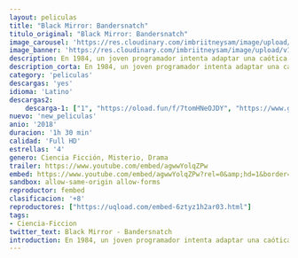 ```yaml
---
layout: peliculas
title: "Black Mirror: Bandersnatch"
titulo_original: "Black Mirror: Bandersnatch"
image_carousel: 'https://res.cloudinary.com/imbriitneysam/image/upload/v1546301131/black-poster-min.jpg'
image_banner: 'https://res.cloudinary.com/imbriitneysam/image/upload/v1546301132/black-banner-min.jpg'
description: En 1984, un joven programador intenta adaptar una caótica novela de fantasía a un vídeojuego. Un desafío alucinante que le llevará a cuestionarse la realidad que le rodea. Película interactiva de Black Mirror, dirigida por David Slade (Hard Candy), en la que el espectador puede tomar decisiones que cambian el rumbo de la historia, entre más de cinco finales posibles y 300 minutos filmados en total. También existe la opción de ver la película sin tomar ninguna decisión, lo que da como resultado un film de 90 minutos.
description_corta: En 1984, un joven programador intenta adaptar una caótica novela de fantasía a un vídeojuego. Un desafío alucinante que le llevará a cuestionarse la realidad que le rodea. Película interactiva de Black Mirror, dirigida por...
category: 'peliculas'
descargas: 'yes'
idioma: 'Latino'
descargas2:
    descarga-1: ["1", "https://oload.fun/f/7tomHNeOJDY", "https://www.google.com/s2/favicons?domain=openload.co","OpenLoad","https://res.cloudinary.com/imbriitneysam/image/upload/v1541473684/mexico.png", "Latino", "TS-Screener"]
nuevo: 'new_peliculas'
anio: '2018'
duracion: '1h 30 min'
calidad: 'Full HD'
estrellas: '4'
genero: Ciencia Ficción, Misterio, Drama
trailer: https://www.youtube.com/embed/agwwYolqZPw
embed: https://www.youtube.com/embed/agwwYolqZPw?rel=0&amp;hd=1&border=0&wmode=opaque&enablejsapi=1&modestbranding=1&controls=1&showinfo=1
sandbox: allow-same-origin allow-forms
reproductor: fembed
clasificacion: '+8'
reproductores: ["https://uqload.com/embed-6ztyz1h2ar03.html"]
tags:
- Ciencia-Ficcion
twitter_text: Black Mirror - Bandersnatch
introduction: En 1984, un joven programador intenta adaptar una caótica novela de fantasía a un vídeojuego. Un desafío alucinante que le llevará a cuestionarse la realidad que le rodea. Película interactiva de Black Mirror, dirigida por...
---
```












